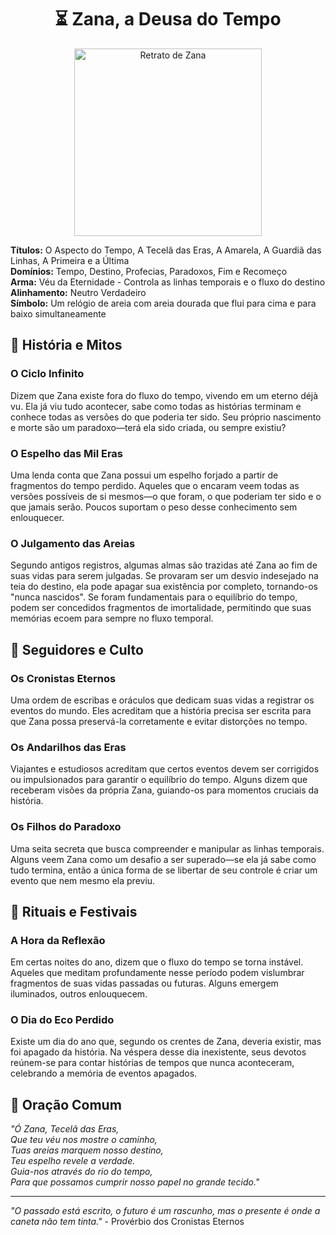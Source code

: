 <div style="text-align: center;">
    <h1>⏳ Zana, a Deusa do Tempo</h1>
    <img src="/imagens/panteao/zana.jpg" alt="Retrato de Zana" width="300" />
</div>

**Títulos:** O Aspecto do Tempo, A Tecelã das Eras, A Amarela, A Guardiã das Linhas, A Primeira e a Última  
**Domínios:** Tempo, Destino, Profecias, Paradoxos, Fim e Recomeço  
**Arma:** Véu da Eternidade - Controla as linhas temporais e o fluxo do destino  
**Alinhamento:** Neutro Verdadeiro  
**Símbolo:** Um relógio de areia com areia dourada que flui para cima e para baixo simultaneamente  

## 🌌 História e Mitos

### O Ciclo Infinito
Dizem que Zana existe fora do fluxo do tempo, vivendo em um eterno déjà vu. Ela já viu tudo acontecer, sabe como todas as histórias terminam e conhece todas as versões do que poderia ter sido. Seu próprio nascimento e morte são um paradoxo—terá ela sido criada, ou sempre existiu?

### O Espelho das Mil Eras
Uma lenda conta que Zana possui um espelho forjado a partir de fragmentos do tempo perdido. Aqueles que o encaram veem todas as versões possíveis de si mesmos—o que foram, o que poderiam ter sido e o que jamais serão. Poucos suportam o peso desse conhecimento sem enlouquecer.

### O Julgamento das Areias
Segundo antigos registros, algumas almas são trazidas até Zana ao fim de suas vidas para serem julgadas. Se provaram ser um desvio indesejado na teia do destino, ela pode apagar sua existência por completo, tornando-os "nunca nascidos". Se foram fundamentais para o equilíbrio do tempo, podem ser concedidos fragmentos de imortalidade, permitindo que suas memórias ecoem para sempre no fluxo temporal.

## 👥 Seguidores e Culto

### Os Cronistas Eternos
Uma ordem de escribas e oráculos que dedicam suas vidas a registrar os eventos do mundo. Eles acreditam que a história precisa ser escrita para que Zana possa preservá-la corretamente e evitar distorções no tempo.

### Os Andarilhos das Eras
Viajantes e estudiosos acreditam que certos eventos devem ser corrigidos ou impulsionados para garantir o equilíbrio do tempo. Alguns dizem que receberam visões da própria Zana, guiando-os para momentos cruciais da história.

### Os Filhos do Paradoxo
Uma seita secreta que busca compreender e manipular as linhas temporais. Alguns veem Zana como um desafio a ser superado—se ela já sabe como tudo termina, então a única forma de se libertar de seu controle é criar um evento que nem mesmo ela previu.

## 🎉 Rituais e Festivais

### A Hora da Reflexão
Em certas noites do ano, dizem que o fluxo do tempo se torna instável. Aqueles que meditam profundamente nesse período podem vislumbrar fragmentos de suas vidas passadas ou futuras. Alguns emergem iluminados, outros enlouquecem.

### O Dia do Eco Perdido
Existe um dia do ano que, segundo os crentes de Zana, deveria existir, mas foi apagado da história. Na véspera desse dia inexistente, seus devotos reúnem-se para contar histórias de tempos que nunca aconteceram, celebrando a memória de eventos apagados.

## 🙏 Oração Comum

*"Ó Zana, Tecelã das Eras,  
Que teu véu nos mostre o caminho,  
Tuas areias marquem nosso destino,  
Teu espelho revele a verdade.  
Guia-nos através do rio do tempo,  
Para que possamos cumprir nosso papel no grande tecido."*

---

*"O passado está escrito, o futuro é um rascunho, mas o presente é onde a caneta não tem tinta."* - Provérbio dos Cronistas Eternos